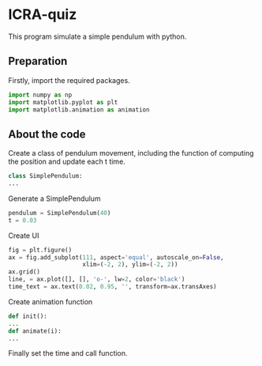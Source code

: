 # ICRA-quiz

This program simulate a simple pendulum with python.

## Preparation

Firstly, import the required packages.

```python
import numpy as np
import matplotlib.pyplot as plt
import matplotlib.animation as animation
```

## About the code

Create a class of pendulum movement, including the function of computing the position and update each t time.

```python
class SimplePendulum:
...
```

Generate a SimplePendulum 

```python
pendulum = SimplePendulum(40)
t = 0.03
```
Create UI
```python
fig = plt.figure()
ax = fig.add_subplot(111, aspect='equal', autoscale_on=False, 
                     xlim=(-2, 2), ylim=(-2, 2))
ax.grid()
line, = ax.plot([], [], 'o-', lw=2, color='black')
time_text = ax.text(0.02, 0.95, '', transform=ax.transAxes)
```

Create animation function
```python
def init():
...
def animate(i):
...
```

Finally set the time and call function.
